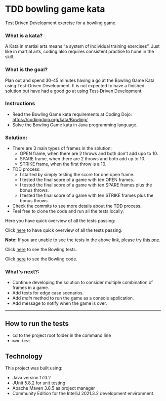# TDD bowling game kata
Test Driven Development exercise for a bowling game.

### What is a kata?

A Kata in martial arts means “a system of individual training exercises”. Just like in martial arts, coding also requires consistent practise to hone in the skill.

### What is the goal?

Plan out and spend 30-45 minutes having a go at the Bowling Game Kata using Test-Driven Development. It is not expected to have a finished solution but have had a good go at using Test-Driven Development.

### Instructions

- Read the Bowling Game kata requirements at Coding Dojo: https://codingdojo.org/kata/Bowling/
- Solve the Bowling Game kata in Java programming language.

### Solution:
- There are 3 main types of frames in the solution:
  - OPEN frame, when there are 2 throws and both don't add upo to 10.
  - SPARE frame, when there are 2 throws and both add up to 10.
  - STRIKE frame, when the first throw is a 10.
- TDD process:
  - I started by simply testing the score for one open frame.
  - I tested the final score of a game with ten OPEN frames.
  - I tested the final score of a game with ten SPARE frames plus the bonus throws.
  - I tested the final score of a game with ten STRIKE frames plus the bonus throws.
- Check the commits to see more details about the TDD process.
- Feel free to clone the code and run all the tests locally.
 
Here you have quick overview of all the tests passing:

Click [here](https://htmlpreview.github.io/?https://github.com/abcpaem/tdd-bowling-game-kata/blob/main/docs/BowlingTestsResults.html) to have quick overview of all the tests passing.

**Note:** If you are unable to see the tests in the above link, please try [this one](https://htmlview.glitch.me/?https://github.com/abcpaem/tdd-bowling-game-kata/blob/main/docs/BowlingTestsResults.html).

Click [here](src/test/java/clan/techreturners/BowlingTests.java) to see the Bowling tests.

Click [here](src/main/java/clan/techreturners/Bowling.java) to see the Bowling code.

### What's next?:
- Continue developing the solution to consider multiple combination of frames in a game.
- Add tests for edge case scenarios.
- Add *main* method to run the game as a console application.
- Add message to notify when the game is over.

---
## How to run the tests
- cd to the project root folder in the command line
- ``mvn test``

## Technology
This project was built using:
- Java version 17.0.2
- JUnit 5.8.2 for unit testing
- Apache Maven 3.8.5 as project manager
- Community Edition for the IntelliJ 2021.3.2 development environment.
